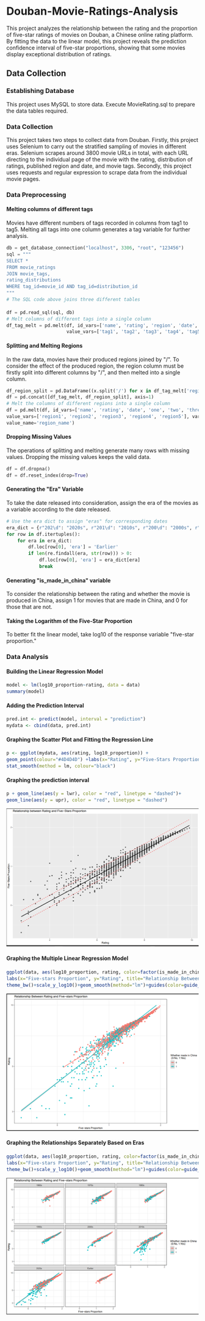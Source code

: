 # Douban-Movie-Ratings-Analysis
This project analyzes the relationship between the rating and the proportion of five-star ratings of movies on Douban, a Chinese online rating platform. By fitting the data to the linear model, this project reveals the prediction confidence interval of five-star proportions, showing that some movies display exceptional distribution of ratings.
## Data Collection
### Establishing Database
This project uses MySQL to store data. Execute MovieRating.sql to prepare the data tables required.
### Data Collection
This project takes two steps to collect data from Douban. 
Firstly, this project uses Selenium to carry out the stratified sampling of movies in different eras. Selenium scrapes around 3800 movie URLs in total, with each URL directing to the individual page of the movie with the rating, distribution of ratings, published region and date, and movie tags. Secondly, this project uses requests and regular expression to scrape data from the individual movie pages. 
### Data Preprocessing
#### Melting columns of different tags
Movies have different numbers of tags recorded in columns from tag1 to tag5. Melting all tags into one column generates a tag variable for further analysis.
```Python
db = get_database_connection("localhost", 3306, "root", "123456")
sql = """
SELECT * 
FROM movie_ratings
JOIN movie_tags, 
rating_distributions 
WHERE tag_id=movie_id AND tag_id=distribution_id
"""
# The SQL code above joins three different tables

df = pd.read_sql(sql, db)
# Melt columns of different tags into a single column
df_tag_melt = pd.melt(df, id_vars=['name', 'rating', 'region', 'date', 'one', 'two', 'three', 'four', 'five'],
                      value_vars=['tag1', 'tag2', 'tag3', 'tag4', 'tag5'], var_name="tag", value_name="tag_name")
```
#### Splitting and Melting Regions 
In the raw data, movies have their produced regions joined by "/". To consider the effect of the produced region, the region column must be firstly split into different columns by "/", and then melted into a single column.
```Python
df_region_split = pd.DataFrame((x.split('/') for x in df_tag_melt['region']), columns=['region1', 'region2', 'region3', 'region4', 'region5', 6, 7, 8, 9, 10])
df = pd.concat([df_tag_melt, df_region_split], axis=1)
# Melt the columns of different regions into a single column
df = pd.melt(df, id_vars=['name', 'rating', 'date', 'one', 'two', 'three', 'four', 'five', 'tag', 'tag_name'],
value_vars=['region1', 'region2', 'region3', 'region4', 'region5'], var_name='region',
value_name='region_name')
```
#### Dropping Missing Values
The operations of splitting and melting generate many rows with missing values. Dropping the missing values keeps the valid data. 
```Python
df = df.dropna()
df = df.reset_index(drop=True)
```
#### Generating the "Era" Variable
To take the date released into consideration, assign the era of the movies as a variable according to the date released.
```Python
# Use the era dict to assign "eras" for corresponding dates
era_dict = {r"202\d": "2020s", r"201\d": "2010s", r"200\d": "2000s", r"199\d": "1990s", r"198\d": "1980s", r"197\d": "1970s", r"196\d": "1960s"}
for row in df.itertuples():
    for era in era_dict:
        df.loc[row[0], 'era'] = 'Earlier'
        if len(re.findall(era, str(row))) > 0:
            df.loc[row[0], 'era'] = era_dict[era]
            break
```
#### Generating "is_made_in_china" variable
To consider the relationship between the rating and whether the movie is produced in China, assign 1 for movies that are made in China, and 0 for those that are not.
#### Taking the Logarithm of the Five-Star Proportion
To better fit the linear model, take log10 of the response variable "five-star proportion."

### Data Analysis
#### Building the Linear Regression Model 
```R
model <- lm(log10_proportion~rating, data = data)
summary(model)
```
#### Adding the Prediction Interval
```R
pred.int <- predict(model, interval = "prediction")
mydata <- cbind(data, pred.int)
```
#### Graphing the Scatter Plot and Fitting the Regression Line
```R
p <- ggplot(mydata, aes(rating, log10_proportion)) +
geom_point(colour="#4D4D4D") +labs(x="Rating", y="Five-Stars Proportion", title='Relationship between Rating and Five-Stars Proportion')+
stat_smooth(method = lm, colour="black")
```

#### Graphing the prediction interval
```R
p + geom_line(aes(y = lwr), color = "red", linetype = "dashed")+
geom_line(aes(y = upr), color = "red", linetype = "dashed")
```
![image](https://github.com/oliver-2003/Douban-Movie-Ratings-Analysis/blob/main/Regression%20Models/Linear%20Model.png)

#### Graphing the Multiple Linear Regression Model
``` R
ggplot(data, aes(log10_proportion, rating, color=factor(is_made_in_china)))+geom_point()+
labs(x="Five-stars Proportion", y="Rating", title="Relationship Between Rating and Five-stars Proportion")+
theme_bw()+scale_y_log10()+geom_smooth(method="lm")+guides(color=guide_legend(title="Whether made in China \n (0:No, 1:Yes)"))
```
![image](https://github.com/oliver-2003/Douban-Movie-Ratings-Analysis/blob/main/Regression%20Models/Multiple%20Regression%20Model.png)

#### Graphing the Relationships Separately Based on Eras
```R
ggplot(data, aes(log10_proportion, rating, color=factor(is_made_in_china)))+geom_point()+
labs(x="Five-stars Proportion", y="Rating", title="Relationship Between Rating and Five-stars Proportion")+
theme_bw()+scale_y_log10()+geom_smooth(method="lm")+guides(color=guide_legend(title="Whether made in China \n (0:No, 1:Yes)"))+facet_wrap("era")
```
![image](https://github.com/oliver-2003/Douban-Movie-Ratings-Analysis/blob/main/Regression%20Models/Multiple%20Regression%20By%20Era.png)

